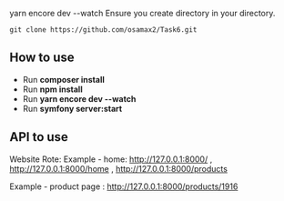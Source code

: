 yarn encore dev --watch
Ensure you create directory in your directory.

`git clone https://github.com/osamax2/Task6.git`

How to use
------------

- Run __composer install__
- Run __npm install__
- Run __yarn encore dev --watch__
- Run __symfony server:start__

API to use
------------
Website Rote:
Example - home: http://127.0.0.1:8000/ ,
http://127.0.0.1:8000/home ,
http://127.0.0.1:8000/products

Example - product page : http://127.0.0.1:8000/products/1916